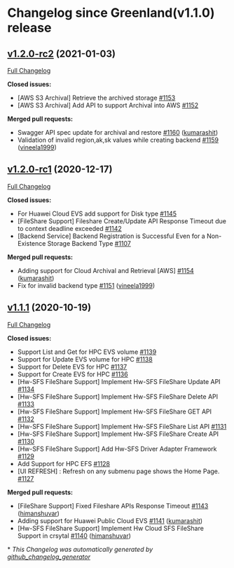 # Changelog since Greenland(v1.1.0) release

## [v1.2.0-rc2](https://github.com/sodafoundation/crsytal/tree/v1.2.0-rc2) (2021-01-03)

[Full Changelog](https://github.com/sodafoundation/crsytal/compare/v1.2.0-rc1...v1.2.0-rc2)

**Closed issues:**

- \[AWS S3 Archival\] Retrieve the archived storage [\#1153](https://github.com/sodafoundation/crsytal/issues/1153)
- \[AWS S3 Archival\] Add API to support Archival into AWS [\#1152](https://github.com/sodafoundation/crsytal/issues/1152)

**Merged pull requests:**

- Swagger API spec update for archival and restore [\#1160](https://github.com/sodafoundation/crsytal/pull/1160) ([kumarashit](https://github.com/kumarashit))
- Validation of invalid region,ak,sk values while creating backend [\#1159](https://github.com/sodafoundation/crsytal/pull/1159) ([vineela1999](https://github.com/vineela1999))

## [v1.2.0-rc1](https://github.com/sodafoundation/crsytal/tree/v1.2.0-rc1) (2020-12-17)

[Full Changelog](https://github.com/sodafoundation/crsytal/compare/v1.1.1...v1.2.0-rc1)

**Closed issues:**

- For Huawei Cloud EVS add support for Disk type [\#1145](https://github.com/sodafoundation/crsytal/issues/1145)
- \[FileShare Support\] Fileshare Create/Update API Response Timeout due to context deadline exceeded  [\#1142](https://github.com/sodafoundation/crsytal/issues/1142)
- \[Backend Service\] Backend Registration is Successful Even for a Non-Existence Storage Backend Type [\#1107](https://github.com/sodafoundation/crsytal/issues/1107)

**Merged pull requests:**

- Adding support for Cloud Archival and Retrieval \[AWS\] [\#1154](https://github.com/sodafoundation/crsytal/pull/1154) ([kumarashit](https://github.com/kumarashit))
- Fix for invalid backend type  [\#1151](https://github.com/sodafoundation/crsytal/pull/1151) ([vineela1999](https://github.com/vineela1999))

## [v1.1.1](https://github.com/sodafoundation/crsytal/tree/v1.1.1) (2020-10-19)

[Full Changelog](https://github.com/sodafoundation/crsytal/compare/v1.1.0...v1.1.1)

**Closed issues:**

- Support List and Get for HPC EVS volume [\#1139](https://github.com/sodafoundation/crsytal/issues/1139)
- Support for Update EVS volume for HPC [\#1138](https://github.com/sodafoundation/crsytal/issues/1138)
- Support for Delete EVS for HPC [\#1137](https://github.com/sodafoundation/crsytal/issues/1137)
- Support for Create EVS for HPC [\#1136](https://github.com/sodafoundation/crsytal/issues/1136)
- \[Hw-SFS FileShare Support\] Implement Hw-SFS FileShare Update API [\#1134](https://github.com/sodafoundation/crsytal/issues/1134)
- \[Hw-SFS FileShare Support\] Implement Hw-SFS FileShare Delete API [\#1133](https://github.com/sodafoundation/crsytal/issues/1133)
- \[Hw-SFS FileShare Support\] Implement Hw-SFS FileShare GET API [\#1132](https://github.com/sodafoundation/crsytal/issues/1132)
- \[Hw-SFS FileShare Support\]  Implement Hw-SFS FileShare List API [\#1131](https://github.com/sodafoundation/crsytal/issues/1131)
- \[Hw-SFS FileShare Support\] Implement Hw-SFS FileShare Create API [\#1130](https://github.com/sodafoundation/crsytal/issues/1130)
- \[Hw-SFS FileShare Support\] Add Hw-SFS Driver Adapter Framework [\#1129](https://github.com/sodafoundation/crsytal/issues/1129)
- Add Support for HPC EFS [\#1128](https://github.com/sodafoundation/crsytal/issues/1128)
- \[UI REFRESH\] : Refresh on any submenu page shows the Home Page. [\#1127](https://github.com/sodafoundation/crsytal/issues/1127)

**Merged pull requests:**

- \[FileShare Support\] Fixed Fileshare APIs Response Timeout [\#1143](https://github.com/sodafoundation/crsytal/pull/1143) ([himanshuvar](https://github.com/himanshuvar))
- Adding support for Huawei Public Cloud EVS [\#1141](https://github.com/sodafoundation/crsytal/pull/1141) ([kumarashit](https://github.com/kumarashit))
- \[Hw-SFS FileShare Support\] Implement Hw Cloud SFS FileShare Support in crsytal [\#1140](https://github.com/sodafoundation/crsytal/pull/1140) ([himanshuvar](https://github.com/himanshuvar))



\* *This Changelog was automatically generated by [github_changelog_generator](https://github.com/github-changelog-generator/github-changelog-generator)*
